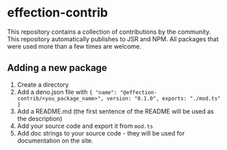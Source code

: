 # effection-contrib

This repository contains a collection of contributions by the community. This
repository automatically publishes to JSR and NPM. All packages that were used
more than a few times are welcome.

## Adding a new package

1. Create a directory
2. Add a deno.json file with
   `{ "name": "@effection-contrib/<you_package_name>", version: "0.1.0", exports: "./mod.ts" }`
3. Add a README.md (the first sentence of the README will be used as the
   description)
4. Add your source code and export it from `mod.ts`
5. Add doc strings to your source code - they will be used for documentation on
   the site.
